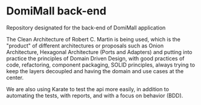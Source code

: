 # DomiMall back-end
Repository designated for the back-end of DomiMall application

The Clean Architecture of Robert C. Martin is being used, which is the "product" of different architectures or proposals such as Onion Architecture, Hexagonal Architecture (Ports and Adapters) and putting into practice the principles of Domain Driven Design, with good practices of code, refactoring, component packaging, SOLID principles, always trying to keep the layers decoupled and having the domain and use cases at the center.

We are also using Karate to test the api more easily, in addition to automating the tests, with reports, and with a focus on behavior (BDD).
